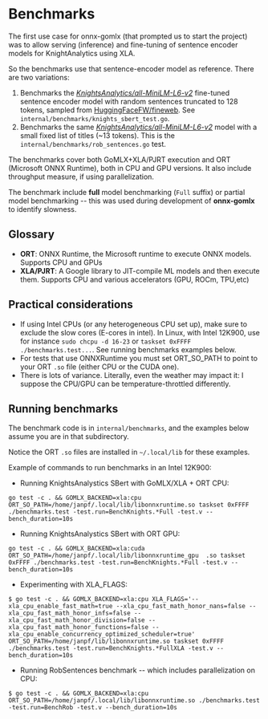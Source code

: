 # Benchmarks

The first use case for onnx-gomlx (that prompted us to start the project) was to allow serving (inference) and
fine-tuning of sentence encoder models for KnightAnalytics using XLA.

So the benchmarks use that sentence-encoder model as reference. There are two variations:

1. Benchmarks the [_KnightsAnalytics/all-MiniLM-L6-v2_](https://huggingface.co/KnightsAnalytics/all-MiniLM-L6-v2) fine-tuned
   sentence encoder model with random sentences truncated to 128 tokens, sampled from 
   [HuggingFaceFW/fineweb](https://huggingface.co/datasets/HuggingFaceFW/fineweb). 
   See `internal/benchmarks/knights_sbert_test.go`.
2. Benchmarks the same [_KnightsAnalytics/all-MiniLM-L6-v2_](https://huggingface.co/KnightsAnalytics/all-MiniLM-L6-v2) 
   model with a small fixed list of titles (~13 tokens). This is the `internal/benchmarks/rob_sentences.go` test.

The benchmarks cover both GoMLX+XLA/PJRT execution and ORT (Microsoft ONNX Runtime), both in CPU and GPU versions. 
It also include throughput measure, if using parallelization. 

The benchmark include **full** model benchmarking (`Full` suffix) or partial model benchmarking -- this was used 
during development of **onnx-gomlx** to identify slowness.

## Glossary

* **ORT**: ONNX Runtime, the Microsoft runtime to execute ONNX models. Supports CPU and GPUs
* **XLA/PJRT**: A Google library to JIT-compile ML models and then execute them.  Supports CPU and various accelerators (GPU, ROCm, TPU,etc)

## Practical considerations

* If using Intel CPUs (or any heterogeneous CPU set up), make sure to exclude the slow cores (E-cores in intel).
  In Linux, with Intel 12K900, use for instance `sudo chcpu -d 16-23` or `taskset 0xFFFF ./benchmarks.test...`.
  See running benchmarks examples below.
* For tests that use ONNXRuntime you must set ORT_SO_PATH to point to your ORT `.so` file (either CPU or the CUDA one).
* There is lots of variance. Literally, even the weather may impact it: I suppose the CPU/GPU can be
  temperature-throttled differently.  

## Running benchmarks

The benchmark code is in `internal/benchmarks`, and the examples below assume you are in that subdirectory.

Notice the ORT `.so` files are installed in `~/.local/lib` for these examples.

Example of commands to run benchmarks in an Intel 12K900:

* Running KnightsAnalystics SBert with GoMLX/XLA + ORT CPU:

```
go test -c . && GOMLX_BACKEND=xla:cpu ORT_SO_PATH=/home/janpf/.local/lib/libonnxruntime.so taskset 0xFFFF ./benchmarks.test -test.run=BenchKnights.*Full -test.v --bench_duration=10s
```

* Running KnightsAnalystics SBert with ORT GPU:

```
go test -c . && GOMLX_BACKEND=xla:cuda ORT_SO_PATH=/home/janpf/.local/lib/libonnxruntime_gpu  .so taskset 0xFFFF ./benchmarks.test -test.run=BenchKnights.*Full -test.v --bench_duration=10s
```

* Experimenting with XLA_FLAGS:

```
$ go test -c . && GOMLX_BACKEND=xla:cpu XLA_FLAGS='--xla_cpu_enable_fast_math=true --xla_cpu_fast_math_honor_nans=false --xla_cpu_fast_math_honor_infs=false --xla_cpu_fast_math_honor_division=false --xla_cpu_fast_math_honor_functions=false --xla_cpu_enable_concurrency_optimized_scheduler=true' ORT_SO_PATH=/home/janpf/lib/libonnxruntime.so taskset 0xFFFF ./benchmarks.test -test.run=BenchKnights.*FullXLA -test.v --bench_duration=10s
```

* Running RobSentences benchmark -- which includes parallelization on CPU:

```
$ go test -c . && GOMLX_BACKEND=xla:cpu ORT_SO_PATH=/home/janpf/.local/lib/libonnxruntime.so ./benchmarks.test -test.run=BenchRob -test.v --bench_duration=10s
```


